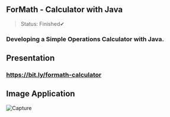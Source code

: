 ## ForMath - Calculator with Java

> Status: Finished&#x2714;

### Developing a Simple Operations Calculator with Java.

## Presentation
### https://bit.ly/formath-calculator

## Image Application
![Capture](https://user-images.githubusercontent.com/84943777/156902708-ebbee831-bd46-4802-a5f9-3bdaf9e2e574.PNG)
